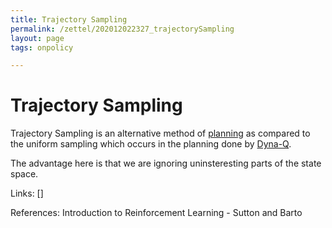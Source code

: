 ```yaml
---
title: Trajectory Sampling
permalink: /zettel/202012022327_trajectorySampling
layout: page
tags: onpolicy

---
```

# Trajectory Sampling

Trajectory Sampling is an alternative method of [planning](202012012357_rlPlanning) as 
compared to the uniform sampling which occurs in the planning done by [Dyna-Q](202012020018_tabularDynaQ).

The advantage here is that we are ignoring uninsteresting parts of 
the state space.

Links: []

References: Introduction to Reinforcement Learning - Sutton and Barto

